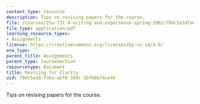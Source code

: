 ```yaml
---
content_type: resource
description: Tips on revising papers for the course.
file: /courses/21w-731-4-writing-and-experience-spring-2002/78dc5a3dfa6aabf6389c3bf68b74ce44_revising_content.pdf
file_type: application/pdf
learning_resource_types:
- Assignments
license: https://creativecommons.org/licenses/by-nc-sa/4.0/
ocw_type: ''
parent_title: Assignments
parent_type: CourseSection
resourcetype: Document
title: Revising for Clarity
uid: 78dc5a3d-fa6a-abf6-389c-3bf68b74ce44
---
```

Tips on revising papers for the course.